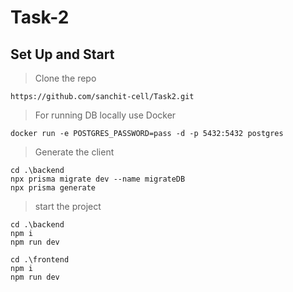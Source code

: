 # Task-2

## Set Up and Start
>  Clone the repo
```
https://github.com/sanchit-cell/Task2.git
```
 
 > For running DB locally use Docker 
 ```
 docker run -e POSTGRES_PASSWORD=pass -d -p 5432:5432 postgres
 ```
 > Generate the client
 ```
 cd .\backend
 npx prisma migrate dev --name migrateDB
 npx prisma generate
 ```
 > start the project
 ```
 cd .\backend
 npm i
 npm run dev
 ```
 ```
 cd .\frontend
 npm i
 npm run dev
 ```